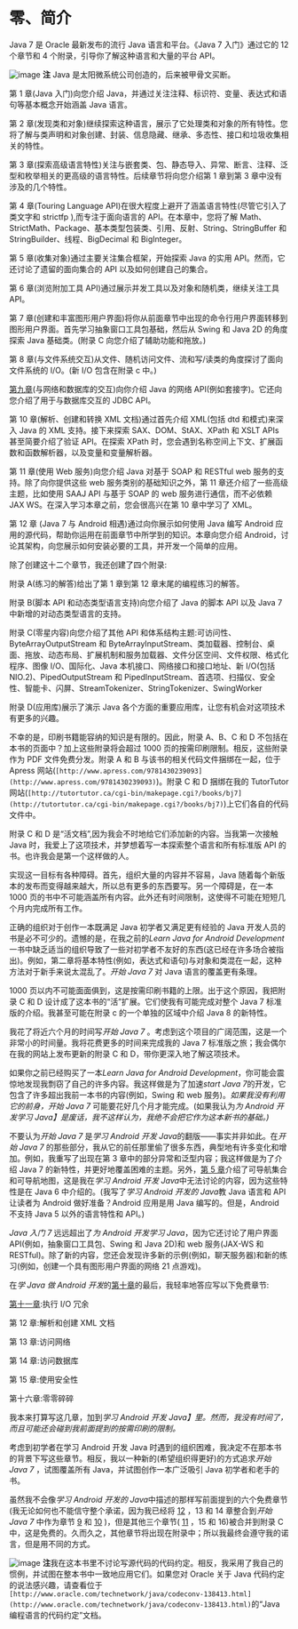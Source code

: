 # 零、简介

Java 7 是 Oracle 最新发布的流行 Java 语言和平台。《Java 7 入门》通过它的 12 个章节和 4 个附录，引导你了解这种语言和大量的平台 API。

![image](images/square.jpg) **注** Java 是太阳微系统公司创造的，后来被甲骨文买断。

第 1 章(Java 入门)向您介绍 Java，并通过关注注释、标识符、变量、表达式和语句等基本概念开始涵盖 Java 语言。

第 2 章(发现类和对象)继续探索这种语言，展示了它处理类和对象的所有特性。您将了解与类声明和对象创建、封装、信息隐藏、继承、多态性、接口和垃圾收集相关的特性。

第 3 章(探索高级语言特性)关注与嵌套类、包、静态导入、异常、断言、注释、泛型和枚举相关的更高级的语言特性。后续章节将向您介绍第 1 章到第 3 章中没有涉及的几个特性。

第 4 章(Touring Language API)在很大程度上避开了涵盖语言特性(尽管它引入了类文字和 strictfp ),而专注于面向语言的 API。在本章中，您将了解 Math、StrictMath、Package、基本类型包装类、引用、反射、String、StringBuffer 和 StringBuilder、线程、BigDecimal 和 BigInteger。

第 5 章(收集对象)通过主要关注集合框架，开始探索 Java 的实用 API。然而，它还讨论了遗留的面向集合的 API 以及如何创建自己的集合。

第 6 章(浏览附加工具 API)通过展示并发工具以及对象和随机类，继续关注工具 API。

第 7 章(创建和丰富图形用户界面)将你从前面章节中出现的命令行用户界面转移到图形用户界面。首先学习抽象窗口工具包基础，然后从 Swing 和 Java 2D 的角度探索 Java 基础类。(附录 C 向您介绍了辅助功能和拖放。)

第 8 章(与文件系统交互)从文件、随机访问文件、流和写/读类的角度探讨了面向文件系统的 I/O。(新 I/O 包含在附录 c 中。)

[第九章](09.html)(与网络和数据库的交互)向你介绍 Java 的网络 API(例如套接字)。它还向您介绍了用于与数据库交互的 JDBC API。

第 10 章(解析、创建和转换 XML 文档)通过首先介绍 XML(包括 dtd 和模式)来深入 Java 的 XML 支持。接下来探索 SAX、DOM、StAX、XPath 和 XSLT APIs 甚至简要介绍了验证 API。在探索 XPath 时，您会遇到名称空间上下文、扩展函数和函数解析器，以及变量和变量解析器。

第 11 章(使用 Web 服务)向您介绍 Java 对基于 SOAP 和 RESTful web 服务的支持。除了向你提供这些 web 服务类别的基础知识之外，第 11 章还介绍了一些高级主题，比如使用 SAAJ API 与基于 SOAP 的 web 服务进行通信，而不必依赖 JAX WS。在深入学习本章之前，您会很高兴在第 10 章中学习了 XML。

第 12 章 (Java 7 与 Android 相遇)通过向你展示如何使用 Java 编写 Android 应用的源代码，帮助你运用在前面章节中所学到的知识。本章向您介绍 Android，讨论其架构，向您展示如何安装必要的工具，并开发一个简单的应用。

除了创建这十二个章节，我还创建了四个附录:

附录 A(练习的解答)给出了第 1 章到第 12 章末尾的编程练习的解答。

附录 B(脚本 API 和动态类型语言支持)向您介绍了 Java 的脚本 API 以及 Java 7 中新增的对动态类型语言的支持。

附录 C(零星内容)向您介绍了其他 API 和体系结构主题:可访问性、ByteArrayOutputStream 和 ByteArrayInputStream、类加载器、控制台、桌面、拖放、动态布局、扩展机制和服务加载器、文件分区空间、文件权限、格式化程序、图像 I/O、国际化、Java 本机接口、网络接口和接口地址、新 I/O(包括 NIO.2)、PipedOutputStream 和 PipedInputStream、首选项、扫描仪、安全性、智能卡、闪屏、StreamTokenizer、StringTokenizer、SwingWorker

附录 D(应用库)展示了演示 Java 各个方面的重要应用库，让您有机会对这项技术有更多的兴趣。

不幸的是，印刷书籍能容纳的知识是有限的。因此，附录 A、B、C 和 D 不包括在本书的页面中？加上这些附录将会超过 1000 页的按需印刷限制。相反，这些附录作为 PDF 文件免费分发。附录 A 和 B 与该书的相关代码文件捆绑在一起，位于 Apress 网站(`[http://www.apress.com/9781430239093](http://www.apress.com/9781430239093)`)。附录 C 和 D 捆绑在我的 TutorTutor 网站(`[http://tutortutor.ca/cgi-bin/makepage.cgi?/books/bj7](http://tutortutor.ca/cgi-bin/makepage.cgi?/books/bj7)`)上它们各自的代码文件中。

附录 C 和 D 是“活文档”,因为我会不时地给它们添加新的内容。当我第一次接触 Java 时，我爱上了这项技术，并梦想着写一本探索整个语言和所有标准版 API 的书。也许我会是第一个这样做的人。

实现这一目标有各种障碍。首先，组织大量的内容并不容易，Java 随着每个新版本的发布而变得越来越大，所以总有更多的东西要写。另一个障碍是，在一本 1000 页的书中不可能涵盖所有内容。此外还有时间限制，这使得不可能在短短几个月内完成所有工作。

正确的组织对于创作一本既满足 Java 初学者又满足更有经验的 Java 开发人员的书是必不可少的。遗憾的是，在我之前的*Learn Java for Android Development*一书中缺乏适当的组织导致了一些对初学者不友好的东西(这已经在许多场合被指出)。例如，第二章将基本特性(例如，表达式和语句)与对象和类混在一起，这种方法对于新手来说太混乱了。*开始 Java 7* 对 Java 语言的覆盖更有条理。

1000 页以内不可能面面俱到，这是按需印刷书籍的上限。出于这个原因，我把附录 C 和 D 设计成了这本书的“活”扩展。它们使我有可能完成对整个 Java 7 标准版的介绍。我甚至可能在附录 c 的一个单独的区域中介绍 Java 8 的新特性。

我花了将近六个月的时间写*开始 Java 7* 。考虑到这个项目的广阔范围，这是一个非常小的时间量。我将花费更多的时间来完成我的 Java 7 标准版之旅；我会偶尔在我的网站上发布更新的附录 C 和 D，带你更深入地了解这项技术。

如果你之前已经购买了一本*Learn Java for Android Development*，你可能会震惊地发现我剽窃了自己的许多内容。我这样做是为了加速*start Java 7*的开发，它包含了许多超出我前一本书的内容(例如，Swing 和 web 服务)。*如果我没有利用它的前身，开始 Java 7* 可能要花好几个月才能完成。(如果我认为*为 Android 开发学习 Java】是废话，我不这样认为，我绝不会把它作为这本新书的基础。)*

不要认为*开始 Java 7* 是*学习 Android 开发 Java*的翻版——事实并非如此。在*开始 Java 7* 的那些部分，我从它的前任那里偷了很多东西，典型地有许多变化和增加。例如，我重写了出现在第 3 章中的部分异常和泛型内容；我这样做是为了介绍 Java 7 的新特性，并更好地覆盖困难的主题。另外，[第 5 章](05.html)介绍了可导航集合和可导航地图，这是我在*学习 Android 开发 Java*中无法讨论的内容，因为这些特性是在 Java 6 中介绍的。(我写了*学习 Android 开发的 Java*教 Java 语言和 API 让读者为 Android 做好准备？Android 应用是用 Java 编写的。但是，Android 不支持 Java 5 以外的语言特性和 API。)

*Java 入门 7* 远远超出了*为 Android 开发学习 Java*，因为它还讨论了用户界面 API(例如，抽象窗口工具包、Swing 和 Java 2D)和 web 服务(JAX-WS 和 RESTful)。除了新的内容，您还会发现许多新的示例(例如，聊天服务器)和新的练习(例如，创建一个具有图形用户界面的网络 21 点游戏)。

在*学 Java 做 Android 开发*的[第十章](10.html)的最后，我轻率地答应写以下免费章节:

[第十一章](11.html):执行 I/O 冗余

第 12 章:解析和创建 XML 文档

第 13 章:访问网络

第 14 章:访问数据库

第 15 章:使用安全性

第十六章:零零碎碎

我本来打算写这几章，加到*学习 Android 开发 Java】里。然而，我没有时间了，而且可能还会碰到我前面提到的按需印刷的限制。*

考虑到初学者在学习 Android 开发 Java 时遇到的组织困难，我决定不在那本书的背景下写这些章节。相反，我以一种新的(希望组织得更好)的方式追求*开始 Java 7* ，试图覆盖所有 Java，并试图创作一本广泛吸引 Java 初学者和老手的书。

虽然我不会像*学习 Android 开发的 Java*中描述的那样写前面提到的六个免费章节(我无论如何也不能信守整个承诺，因为我已经将 [12](12.html) ，13 和 14 章整合到*开始 Java 7* 中作为章节 [9](09.html) 和 [10](10.html) )，但是其他三个章节( [11](11.html) ，15 和 16)被合并到附录 C 中，这是免费的。久而久之，其他章节将出现在附录中；所以我最终会遵守我的诺言，但是用不同的方式。

![image](images/square.jpg) **注**我在这本书里不讨论写源代码的代码约定。相反，我采用了我自己的惯例，并试图在整本书中一致地应用它们。如果您对 Oracle 关于 Java 代码约定的说法感兴趣，请查看位于`[http://www.oracle.com/technetwork/java/codeconv-138413.html](http://www.oracle.com/technetwork/java/codeconv-138413.html)`的“Java 编程语言的代码约定”文档。